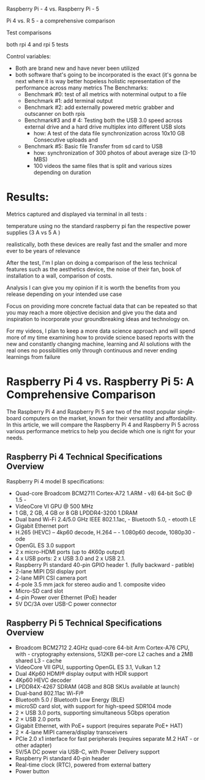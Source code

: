 Raspberry Pi - 4 vs. Raspberry Pi - 5

Pi 4 vs. R 5 - a comprehensive comparison

<!-- add image of both (be used for thumbnail photo) -->
    




Test comparisons

both rpi 4 and rpi 5 tests


Control variables:

- Both are brand new and have never been utilized
- both software that's going to be incorporated is the exact (it's gonna be next where it is way better hopeless holistic representation of the performance across many metrics
The Benchmarks:
    - Benchmark #0: test of all metrics with noterminal output to a file
    - Benchmark #1: add terminal output <!-- TODO: SHOWCASE THIS FIRST WHEN FEATURING VIDEO, then add with only quick preview of benchmark #0 results -->
    - Benchmark #2: add  externally powered metric grabber and outscanner on both rpis
    - Benchmark#3 and # 4: Testing both the USB 3.0 speed across external drive and a hard drive multiplex into different USB slots
        - how: A test of the data file synchronization across 10x10 GB Consecutive uploads and
    - Benchmark  #5: Basic file Transfer from sd card to USB
        - how: synchronization of 300 photos of about average size (3-10 MBS)
        - 100 videos the same files that is split and various sizes depending on duration


# Results: 
Metrics captured and displayed via terminal in all tests :
    
 temperature using no the standard raspberry pi fan the respective power supplies (3 A vs 5 A )


realistically, both these devices are really fast and the smaller and more ever to be years of relevance


After the test, I'm I plan on doing a comparison of the less technical features such as the aesthetics device, the noise of their fan, book of installation to a wall, comparison of costs.

Analysis I can give you my opinion if it is worth the benefits from you release depending on your intended use case


Focus on providing more concrete factual data that can be repeated so that you may reach a more objective decision and give you the data and inspiration to incorporate your groundbreaking ideas and technology on.


For my videos, I plan to keep a more data science approach and will spend more of my time examining how to provide science based reports with the new and constantly changing machine, learning and AI solutions with the real ones no possibilities only through continuous and never ending learnings from failure

# Raspberry Pi 4 vs. Raspberry Pi 5: A Comprehensive Comparison

The Raspberry Pi 4 and Raspberry Pi 5 are two of the most popular single-board computers on the market, known for their versatility and affordability. In this article, we will compare the Raspberry Pi 4 and Raspberry Pi 5 across various performance metrics to help you decide which one is right for your needs.

## Raspberry Pi 4 Technical Specifications Overview
Raspberry Pi 4 model B specifications:
- Quad-core Broadcom BCM2711 Cortex-A72 1.ARM - v8) 64-bit SoC @ 1.5 - 
- VideoCore VI GPU @ 500 MHz 
- 1 GB, 2 GB, 4 GB or 8 GB LPDDR4-3200 1.DRAM
- Dual band Wi-Fi 2.4/5.0 GHz IEEE 802.1.1ac, - Bluetooth 5.0, - etooth LE
- Gigabit Ethernet port
- H.265 (HEVC) – 4kp60 decode, H.264 – - 1.080p60 decode, 1080p30 - ode
- OpenGL ES 3.0 support
- 2 x micro-HDMI ports (up to 4K60p output)
- 4 x USB ports: 2 x USB 3.0 and 2 x USB 2.1.
-  Raspberry Pi standard 40-pin GPIO header 1. (fully backward - patible)
-  2-lane MIPI DSI display port
-  2-lane MIPI CSI camera port
-  4-pole 3.5 mm jack for stereo audio and 1. composite video
-  Micro-SD card slot
-  4-pin Power over Ethernet (PoE) header
-  5V DC/3A over USB-C power connector



## Raspberry Pi 5 Technical Specifications Overview
- Broadcom BCM2712 2.4GHz quad-core 64-bit Arm Cortex-A76 CPU, with - cryptography extensions, 512KB per-core L2 caches and a 2MB shared L3 - cache
- VideoCore VII GPU, supporting OpenGL ES 3.1, Vulkan 1.2
- Dual 4Kp60 HDMI® display output with HDR support
- 4Kp60 HEVC decoder
- LPDDR4X-4267 SDRAM (4GB and 8GB SKUs available at launch)
- Dual-band 802.11ac Wi-Fi®
- Bluetooth 5.0 / Bluetooth Low Energy (BLE)
- microSD card slot, with support for high-speed SDR104 mode
- 2 × USB 3.0 ports, supporting simultaneous 5Gbps operation
- 2 × USB 2.0 ports
- Gigabit Ethernet, with PoE+ support (requires separate PoE+ HAT)
- 2 × 4-lane MIPI camera/display transceivers
- PCIe 2.0 x1 interface for fast peripherals (requires separate M.2 HAT - or other adapter)
- 5V/5A DC power via USB-C, with Power Delivery support
- Raspberry Pi standard 40-pin header
- Real-time clock (RTC), powered from external battery
- Power button
